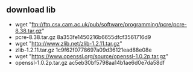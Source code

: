 ## download lib ##
- wget "ftp://ftp.csx.cam.ac.uk/pub/software/programming/pcre/pcre-8.38.tar.gz"
- pcre-8.38.tar.gz 8a353fe1450216b6655dfcf3561716d9 
- wget "http://www.zlib.net/zlib-1.2.11.tar.gz"
- zlib-1.2.11.tar.gz 1c9f62f0778697a09d36121ead88e08e
- wget "https://www.openssl.org/source/openssl-1.0.2p.tar.gz"
- openssl-1.0.2p.tar.gz ac5eb30bf5798aa14b1ae6d0e7da58df
